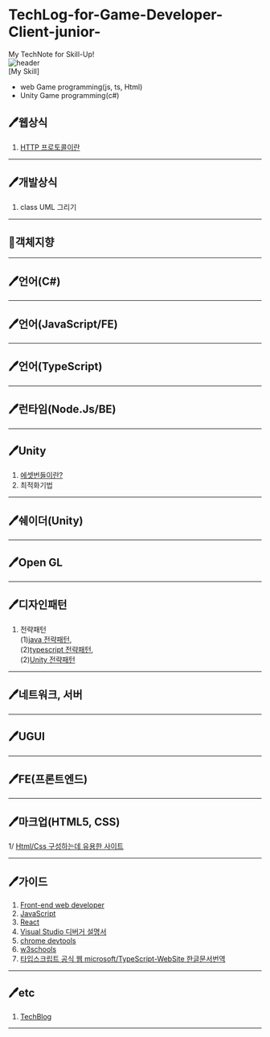 # TechLog-for-Game-Developer-Client-junior-
My TechNote for Skill-Up!   
![header](https://capsule-render.vercel.app/api?type=Rect&color=b42ace2e&height=150&section=header&text=Tech%20Log%20for%20Game%20Client%20Developer(junior)🙂&fontSize=25&fontColor=a245b4)   
[My Skill]
- web Game programming(js, ts, Html)   
- Unity Game programming(c#)   

## 🖊웹상식   
1. [HTTP 프로토콜이란](https://joshua1988.github.io/web-development/http-part1/)   
***
## 🖊개발상식
1. class UML 그리기   
***
## 🐇객체지향
***
## 🖊언어(C#)
***
## 🖊언어(JavaScript/FE)
***
## 🖊언어(TypeScript)
***
## 🖊런타임(Node.Js/BE)
***
## 🖊Unity   
1. [에셋번들이란?](https://itmining.tistory.com/54)   
2. 최적화기법   
***
## 🖊쉐이더(Unity)
***
## 🖊Open GL
***
## 🖊디자인패턴   
1. 전략패턴   
  (1)[java 전략패턴](https://victorydntmd.tistory.com/292?category=719467),    
  (2)[typescript 전략패턴](https://rainbowcode.tistory.com/308),   
  (2)[Unity 전략패턴](https://bbokkie-recipe.github.io/unitydesignpattern/StrategyPatternInUnity/)   
***
## 🖊네트워크, 서버
***
## 🖊UGUI
***
## 🖊FE(프론트엔드)
***
## 🖊마크업(HTML5, CSS)
1/ [Html/Css 구성하는데 유용한 사이트](https://rainbowcode.tistory.com/306)
***
## 🖊가이드
1. [Front-end web developer](https://developer.mozilla.org/ko/docs/Learn/Front-end_web_developer)   
2. [JavaScript](https://developer.mozilla.org/ko/docs/Web/JavaScript)
3. [React](https://ko.reactjs.org/)   
4. [Visual Studio 디버거 설명서](https://docs.microsoft.com/ko-kr/visualstudio/debugger/?view=vs-2022)   
5. [chrome devtools](https://developer.chrome.com/docs/devtools/open/)   
6. [w3schools](https://www.w3schools.com/howto/howto_js_sidenav.asp)
7. [타입스크립트 공식 웹 microsoft/TypeScript-WebSite 한글문서번역](https://typescript-kr.github.io/)   
***
## 🖊etc   
1. [TechBlog](https://github.com/Bbokkie-recipe/TechLog-for-Game-Developer-Client-junior-/blob/main/TechBlogs.md)

 
***
